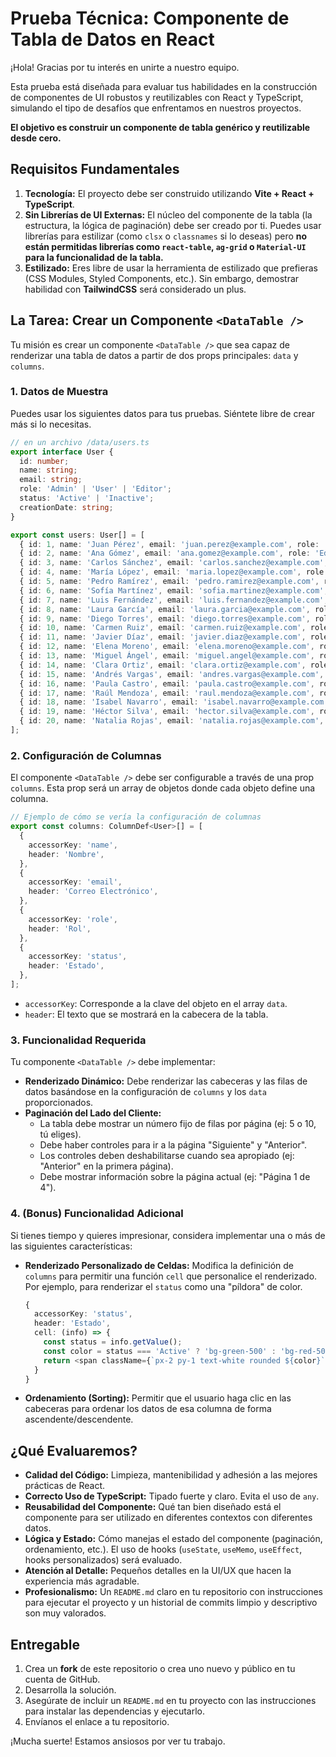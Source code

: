# Prueba Técnica: Componente de Tabla de Datos en React

¡Hola! Gracias por tu interés en unirte a nuestro equipo.

Esta prueba está diseñada para evaluar tus habilidades en la construcción de componentes de UI robustos y reutilizables con React y TypeScript, simulando el tipo de desafíos que enfrentamos en nuestros proyectos.

**El objetivo es construir un componente de tabla genérico y reutilizable desde cero.**

## Requisitos Fundamentales

1.  **Tecnología:** El proyecto debe ser construido utilizando **Vite + React + TypeScript**.
2.  **Sin Librerías de UI Externas:** El núcleo del componente de la tabla (la estructura, la lógica de paginación) debe ser creado por ti. Puedes usar librerías para estilizar (como `clsx` o `classnames` si lo deseas) pero **no están permitidas librerías como `react-table`, `ag-grid` o `Material-UI` para la funcionalidad de la tabla.**
3.  **Estilizado:** Eres libre de usar la herramienta de estilizado que prefieras (CSS Modules, Styled Components, etc.). Sin embargo, demostrar habilidad con **TailwindCSS** será considerado un plus.

## La Tarea: Crear un Componente `<DataTable />`

Tu misión es crear un componente `<DataTable />` que sea capaz de renderizar una tabla de datos a partir de dos props principales: `data` y `columns`.

### 1. Datos de Muestra

Puedes usar los siguientes datos para tus pruebas. Siéntete libre de crear más si lo necesitas.

```typescript
// en un archivo /data/users.ts
export interface User {
  id: number;
  name: string;
  email: string;
  role: 'Admin' | 'User' | 'Editor';
  status: 'Active' | 'Inactive';
  creationDate: string;
}

export const users: User[] = [
  { id: 1, name: 'Juan Pérez', email: 'juan.perez@example.com', role: 'Admin', status: 'Active', creationDate: '2023-01-15' },
  { id: 2, name: 'Ana Gómez', email: 'ana.gomez@example.com', role: 'Editor', status: 'Active', creationDate: '2023-02-20' },
  { id: 3, name: 'Carlos Sánchez', email: 'carlos.sanchez@example.com', role: 'User', status: 'Inactive', creationDate: '2023-03-10' },
  { id: 4, name: 'María López', email: 'maria.lopez@example.com', role: 'User', status: 'Active', creationDate: '2023-04-05' },
  { id: 5, name: 'Pedro Ramírez', email: 'pedro.ramirez@example.com', role: 'Editor', status: 'Active', creationDate: '2023-05-12' },
  { id: 6, name: 'Sofía Martínez', email: 'sofia.martinez@example.com', role: 'Admin', status: 'Inactive', creationDate: '2023-06-18' },
  { id: 7, name: 'Luis Fernández', email: 'luis.fernandez@example.com', role: 'User', status: 'Active', creationDate: '2023-07-22' },
  { id: 8, name: 'Laura García', email: 'laura.garcia@example.com', role: 'Editor', status: 'Active', creationDate: '2023-08-30' },
  { id: 9, name: 'Diego Torres', email: 'diego.torres@example.com', role: 'User', status: 'Inactive', creationDate: '2023-09-10' },
  { id: 10, name: 'Carmen Ruiz', email: 'carmen.ruiz@example.com', role: 'Admin', status: 'Active', creationDate: '2023-10-15' },
  { id: 11, name: 'Javier Díaz', email: 'javier.diaz@example.com', role: 'User', status: 'Active', creationDate: '2023-11-20' },
  { id: 12, name: 'Elena Moreno', email: 'elena.moreno@example.com', role: 'Editor', status: 'Inactive', creationDate: '2023-12-25' },
  { id: 13, name: 'Miguel Ángel', email: 'miguel.angel@example.com', role: 'User', status: 'Active', creationDate: '2024-01-30' },
  { id: 14, name: 'Clara Ortiz', email: 'clara.ortiz@example.com', role: 'Admin', status: 'Active', creationDate: '2024-02-10' },
  { id: 15, name: 'Andrés Vargas', email: 'andres.vargas@example.com', role: 'User', status: 'Inactive', creationDate: '2024-03-15' },
  { id: 16, name: 'Paula Castro', email: 'paula.castro@example.com', role: 'Editor', status: 'Active', creationDate: '2024-04-20' },
  { id: 17, name: 'Raúl Mendoza', email: 'raul.mendoza@example.com', role: 'User', status: 'Active', creationDate: '2024-05-25' },
  { id: 18, name: 'Isabel Navarro', email: 'isabel.navarro@example.com', role: 'Admin', status: 'Inactive', creationDate: '2024-06-30' },
  { id: 19, name: 'Héctor Silva', email: 'hector.silva@example.com', role: 'User', status: 'Active', creationDate: '2024-07-05' },
  { id: 20, name: 'Natalia Rojas', email: 'natalia.rojas@example.com', role: 'Editor', status: 'Active', creationDate: '2024-08-10' },
];
```

### 2. Configuración de Columnas

El componente `<DataTable />` debe ser configurable a través de una prop `columns`. Esta prop será un array de objetos donde cada objeto define una columna.

```typescript
// Ejemplo de cómo se vería la configuración de columnas
export const columns: ColumnDef<User>[] = [
  {
    accessorKey: 'name',
    header: 'Nombre',
  },
  {
    accessorKey: 'email',
    header: 'Correo Electrónico',
  },
  {
    accessorKey: 'role',
    header: 'Rol',
  },
  {
    accessorKey: 'status',
    header: 'Estado',
  },
];
```
*   `accessorKey`: Corresponde a la clave del objeto en el array `data`.
*   `header`: El texto que se mostrará en la cabecera de la tabla.

### 3. Funcionalidad Requerida

Tu componente `<DataTable />` debe implementar:

*   **Renderizado Dinámico:** Debe renderizar las cabeceras y las filas de datos basándose en la configuración de `columns` y los `data` proporcionados.
*   **Paginación del Lado del Cliente:**
    *   La tabla debe mostrar un número fijo de filas por página (ej: 5 o 10, tú eliges).
    *   Debe haber controles para ir a la página "Siguiente" y "Anterior".
    *   Los controles deben deshabilitarse cuando sea apropiado (ej: "Anterior" en la primera página).
    *   Debe mostrar información sobre la página actual (ej: "Página 1 de 4").

### 4. (Bonus) Funcionalidad Adicional

Si tienes tiempo y quieres impresionar, considera implementar una o más de las siguientes características:

*   **Renderizado Personalizado de Celdas:** Modifica la definición de `columns` para permitir una función `cell` que personalice el renderizado. Por ejemplo, para renderizar el `status` como una "píldora" de color.
    ```typescript
    {
      accessorKey: 'status',
      header: 'Estado',
      cell: (info) => {
        const status = info.getValue();
        const color = status === 'Active' ? 'bg-green-500' : 'bg-red-500';
        return <span className={`px-2 py-1 text-white rounded ${color}`}>{status}</span>;
      }
    }
    ```
*   **Ordenamiento (Sorting):** Permitir que el usuario haga clic en las cabeceras para ordenar los datos de esa columna de forma ascendente/descendente.

## ¿Qué Evaluaremos?

*   **Calidad del Código:** Limpieza, mantenibilidad y adhesión a las mejores prácticas de React.
*   **Correcto Uso de TypeScript:** Tipado fuerte y claro. Evita el uso de `any`.
*   **Reusabilidad del Componente:** Qué tan bien diseñado está el componente para ser utilizado en diferentes contextos con diferentes datos.
*   **Lógica y Estado:** Cómo manejas el estado del componente (paginación, ordenamiento, etc.). El uso de hooks (`useState`, `useMemo`, `useEffect`, hooks personalizados) será evaluado.
*   **Atención al Detalle:** Pequeños detalles en la UI/UX que hacen la experiencia más agradable.
*   **Profesionalismo:** Un `README.md` claro en tu repositorio con instrucciones para ejecutar el proyecto y un historial de commits limpio y descriptivo son muy valorados.

## Entregable

1.  Crea un **fork** de este repositorio o crea uno nuevo y público en tu cuenta de GitHub.
2.  Desarrolla la solución.
3.  Asegúrate de incluir un `README.md` en tu proyecto con las instrucciones para instalar las dependencias y ejecutarlo.
4.  Envíanos el enlace a tu repositorio.

¡Mucha suerte! Estamos ansiosos por ver tu trabajo.
